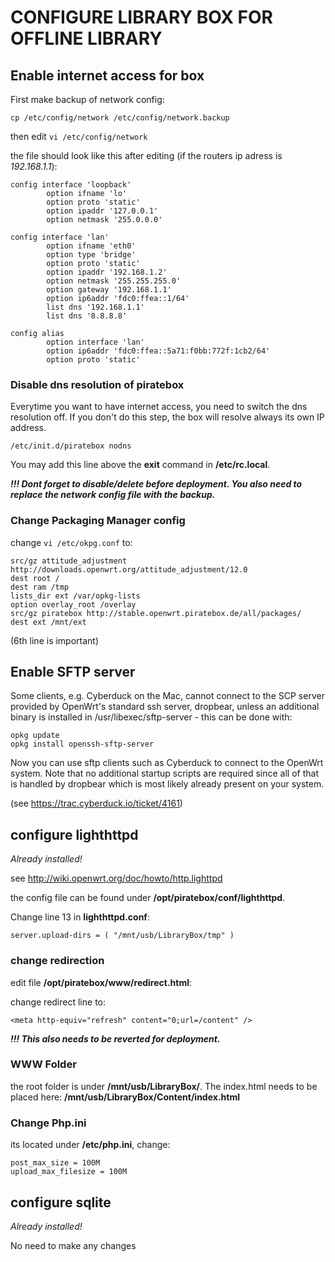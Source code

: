 # CONFIGURE LIBRARY BOX FOR OFFLINE LIBRARY

## Enable internet access for box

First make backup of network config:

```
cp /etc/config/network /etc/config/network.backup
```

then edit `vi /etc/config/network`

the file should look like this after editing (if the routers ip adress is *192.168.1.1*):

```
config interface 'loopback'
        option ifname 'lo'
        option proto 'static'
        option ipaddr '127.0.0.1'
        option netmask '255.0.0.0'

config interface 'lan'
        option ifname 'eth0'
        option type 'bridge'
        option proto 'static'
        option ipaddr '192.168.1.2'
        option netmask '255.255.255.0'
        option gateway '192.168.1.1'
        option ip6addr 'fdc0:ffea::1/64'
        list dns '192.168.1.1'
        list dns '8.8.8.8'

config alias
        option interface 'lan'
        option ip6addr 'fdc0:ffea::5a71:f0bb:772f:1cb2/64'
        option proto 'static'
```


### Disable dns resolution of piratebox

Everytime you want to have internet access, you need to switch the dns resolution off. If you don't do this step, the box will resolve always its own IP address.

```
/etc/init.d/piratebox nodns
```
You may add this line above the **exit** command in **/etc/rc.local**.

***!!! Dont forget to disable/delete before deployment. You also need to replace the network config file with the backup.***

### Change Packaging Manager config

change `vi /etc/okpg.conf` to:

```
src/gz attitude_adjustment http://downloads.openwrt.org/attitude_adjustment/12.0
dest root /
dest ram /tmp
lists_dir ext /var/opkg-lists
option overlay_root /overlay
src/gz piratebox http://stable.openwrt.piratebox.de/all/packages/
dest ext /mnt/ext
```

(6th line is important)

## Enable SFTP server
Some clients, e.g. Cyberduck on the Mac, cannot connect to the SCP server provided by OpenWrt's standard ssh server, dropbear, unless an additional binary is installed in /usr/libexec/sftp-server - this can be done with:

```
opkg update
opkg install openssh-sftp-server
```
Now you can use sftp clients such as Cyberduck to connect to the OpenWrt system. Note that no additional startup scripts are required since all of that is handled by dropbear which is most likely already present on your system.

(see <https://trac.cyberduck.io/ticket/4161>)


## configure lighthttpd

*Already installed!*

see <http://wiki.openwrt.org/doc/howto/http.lighttpd>

the config file can be found under **/opt/piratebox/conf/lighthttpd**.

Change line 13 in **lighthttpd.conf**:

```
server.upload-dirs = ( "/mnt/usb/LibraryBox/tmp" )
```

### change redirection

edit file **/opt/piratebox/www/redirect.html**:

change redirect line to:

```
<meta http-equiv="refresh" content="0;url=/content" />
```

***!!! This also needs to be reverted for deployment.***

### WWW Folder

the root folder is under **/mnt/usb/LibraryBox/**. The index.html needs to be placed here: **/mnt/usb/LibraryBox/Content/index.html**

### Change Php.ini

its located under **/etc/php.ini**, change:

```
post_max_size = 100M
upload_max_filesize = 100M
```


## configure sqlite

*Already installed!*

No need to make any changes